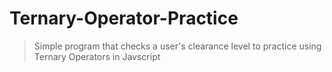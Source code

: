 # Ternary-Operator-Practice
> Simple program that checks a user's clearance level to practice using Ternary Operators in Javscript

